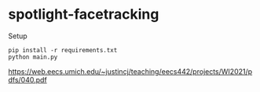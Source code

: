 # spotlight-facetracking

Setup 
```
pip install -r requirements.txt
python main.py
```
https://web.eecs.umich.edu/~justincj/teaching/eecs442/projects/WI2021/pdfs/040.pdf
